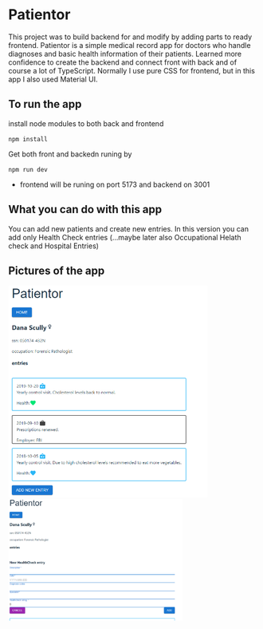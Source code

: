 # Patientor

This project was to build backend for and modify by adding parts to ready frontend.
Patientor is a simple medical record app for doctors who handle diagnoses and basic health information of their patients.
Learned more confidence to create the backend and connect front with back and of course a lot of TypeScript. Normally I use pure CSS for frontend, but in this app I also used Material UI.

## To run the app

install node modules to both back and frontend

```shell
npm install
```

Get both front and backedn runing by

```shell
npm run dev
```

- frontend will be runing on port 5173 and backend on 3001

## What you can do with this app

You can add new patients and create new entries.
In this version you can add only Health Check entries (...maybe later also Occupational Helath check and Hospital Entries)

## Pictures of the app

<img src="./assets/OnePatientPage.png" alt="image of one patient page" style="width:400px;height:auto; padding:0 20px 0 0">
<img src="./assets/NewEntryForm.png" alt="image of the entry form" style="width:350px;height:auto;">
